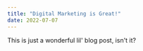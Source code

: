 ```yaml
---
title: "Digital Marketing is Great!"
date: 2022-07-07
---
```

This is just a wonderful lil' blog post, isn't it?

